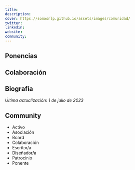 ```yaml
---
title: 
description: 
cover: https://somosnlp.github.io/assets/images/comunidad/
twitter: 
linkedin: 
website: 
community:
---
```


## Ponencias

## Colaboración

## Biografía

*Última actualización: 1 de julio de 2023*

## Community

- Activo
- Asociación
- Board
- Colaboración
- Escritor/a
- Diseñador/a
- Patrocinio
- Ponente


<!--
## TODO

- Jurado hackathon 22 y 23
- Helena Montoro y Nuria Aldama
- Ximena Gutierrez
- Jose Camacho y Luis Espinosa
- Eva Martínez
- Laura N Montoya y Javier Turek
- Mario Rodríguez Omdena MX
- Somos Mujeres NLP
- Saturdays AI: Miguel Guerrero
- Elena Glez Blanco
- Salva Ros
- BSC: Martin, Salva y Luis
- Moisés
- Diego Caballero
- Marta IIC
- Equipo Argilla
-->
